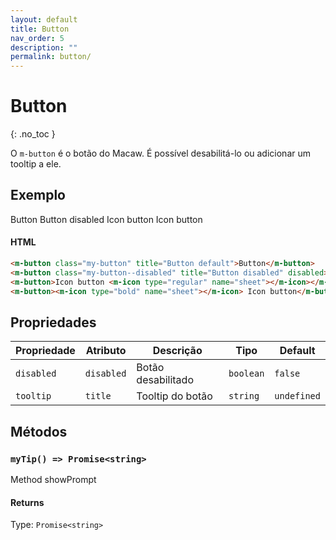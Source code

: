 ```yaml
---
layout: default
title: Button
nav_order: 5
description: ""
permalink: button/
---
```

# Button
{: .no_toc }

O `m-button` é o botão do Macaw. É possível desabilitá-lo ou adicionar um tooltip a ele.

## Exemplo

<m-button class="my-button" title="Button default">Button</m-button>
<m-button class="my-button--disabled" title="Button disabled" disabled>Button disabled</m-button>
<m-button>Icon button <m-icon type="regular" name="sheet"></m-icon></m-button>
<m-button><m-icon type="bold" name="sheet"></m-icon> Icon button</m-button>

#### HTML
```html
<m-button class="my-button" title="Button default">Button</m-button>
<m-button class="my-button--disabled" title="Button disabled" disabled>Button disabled</m-button>
<m-button>Icon button <m-icon type="regular" name="sheet"></m-icon></m-button>
<m-button><m-icon type="bold" name="sheet"></m-icon> Icon button</m-button>
```

## Propriedades

| Propriedade | Atributo   | Descrição          | Tipo      | Default     |
| ----------- | ---------- | ------------------ | --------- | ----------- |
| `disabled`  | `disabled` | Botão desabilitado | `boolean` | `false`     |
| `tooltip`   | `title`    | Tooltip do botão   | `string`  | `undefined` |


## Métodos

### `myTip() => Promise<string>`

Method showPrompt

#### Returns

Type: `Promise<string>`